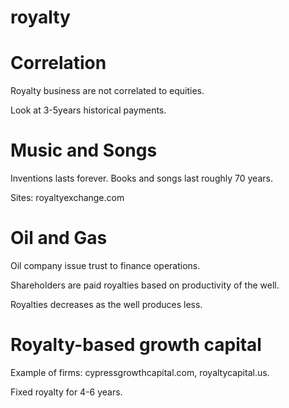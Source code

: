 # royalty

# Correlation

Royalty business are not correlated to equities.

Look at 3-5years historical payments.

# Music and Songs

Inventions lasts forever. Books and songs last roughly 70 years.

Sites: royaltyexchange.com

# Oil and Gas

Oil company issue trust to finance operations.

Shareholders are paid royalties based on productivity of the well.

Royalties decreases as the well produces less.

# Royalty-based growth capital

Example of firms: cypressgrowthcapital.com, royaltycapital.us.

Fixed royalty for 4-6 years.
